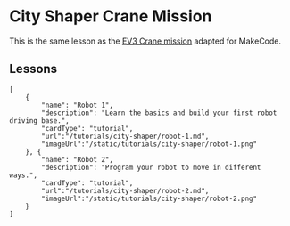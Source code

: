 # City Shaper Crane Mission

This is the same lesson as the [EV3 Crane mission](https://firstinspiresst01.blob.core.windows.net/fll/2020/fll-ev3-overview.pdf) adapted for MakeCode.


## Lessons

```codecard
[
    {
        "name": "Robot 1",
        "description": "Learn the basics and build your first robot driving base.",
        "cardType": "tutorial",
        "url":"/tutorials/city-shaper/robot-1.md",
        "imageUrl":"/static/tutorials/city-shaper/robot-1.png"
    }, {
        "name": "Robot 2",
        "description": "Program your robot to move in different ways.",
        "cardType": "tutorial",
        "url":"/tutorials/city-shaper/robot-2.md",
        "imageUrl":"/static/tutorials/city-shaper/robot-2.png"
    }
]
```